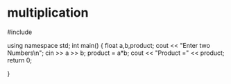 # multiplication
#include<iostream>

using namespace std;
int main()
{ 
float a,b,product;
cout << "Enter two Numbers\n";
  cin >> a >> b;
   product = a*b;
    cout << "Product =" << product;
    return 0;

}
